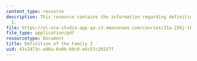 ```yaml
---
content_type: resource
description: This resource contains the information regarding definition of the family
  I.
file: https://ol-ocw-studio-app-qa.s3.amazonaws.com/courses/21a-230j-the-contemporary-american-family-spring-2004/43c2473ca90a6e0b69c8e6c57c26527f_MIT21A_230JS04_5wolf.pdf
file_type: application/pdf
resourcetype: Document
title: Definition of the Family I
uid: 43c2473c-a90a-6e0b-69c8-e6c57c26527f
---
```


